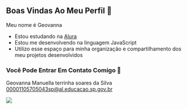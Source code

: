 ## Boas Vindas Ao Meu Perfil 🤙

Meu nome é Geovanna 

- Estou estudando na [Alura](https://www.alura.com.br)
- Estou me desenvolvendo na linguagem JavaScript
- Utilizo esse espaço para minha organização e compartilhamento dos meu projetos desenvolvidos

### Você Pode Entrar Em Contato Comigo 📧
Geovanna Manuella terrinha soares da Silva 
00001105705043sp@al.educacao.sp.gov.br

![](https://media1.tenor.com/m/VRvO_mc7Hs0AAAAC/skz-stray-kids.gif)
